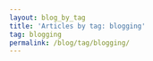 ```yaml
---
layout: blog_by_tag
title: 'Articles by tag: blogging'
tag: blogging
permalink: /blog/tag/blogging/
---
```

